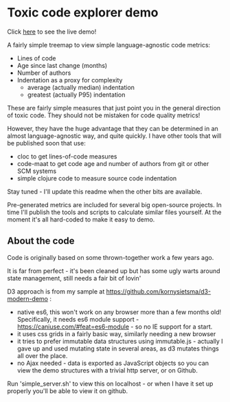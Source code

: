 # Toxic code explorer demo

Click [here](https://kornysietsma.github.io/toxic-code-explorer-demo/) to see the live demo!

A fairly simple treemap to view simple language-agnostic code metrics:

- Lines of code
- Age since last change (months)
- Number of authors
- Indentation as a proxy for complexity
    - average (actually median) indentation
    - greatest (actually P95) indentation

These are fairly simple measures that just point you in the general direction
of toxic code.  They should not be mistaken for code quality metrics!

However, they have the huge advantage that they can be determined in an almost
language-agnostic way, and quite quickly.  I have other tools that will be
published soon that use:

- cloc to get lines-of-code measures
- code-maat to get code age and number of authors from git or other SCM systems
- simple clojure code to measure source code indentation

Stay tuned - I'll update this readme when the other bits are available.

Pre-generated metrics are included for several big open-source projects. In time
I'll publish the tools and scripts to calculate similar files yourself.  At the
moment it's all hard-coded to make it easy to demo.

## About the code

Code is originally based on some thrown-together work a few years ago.

It is far from perfect - it's been cleaned up but has some ugly warts around
state management, still needs a fair bit of lovin'

D3 approach is from my sample at https://github.com/kornysietsma/d3-modern-demo :

- native es6, this won't work on any browser more than a few months old!
Specifically, it needs es6 module support - https://caniuse.com/#feat=es6-module - so no IE support for a start.
- it uses css grids in a fairly basic way, similarly needing a new browser
- it tries to prefer immutable data structures using immutable.js - actually I gave up
and used mutating state in several areas, as d3 mutates things all over the place.
- no Ajax needed - data is exported as JavaScript objects so you can view
the demo structures with a trivial http server, or on Github.

Run 'simple_server.sh' to view this on localhost - or when I have it set up
properly you'll be able to view it on github.
